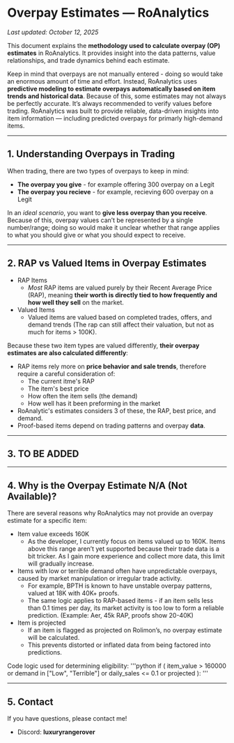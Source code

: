 # Overpay Estimates — RoAnalytics

_Last updated: October 12, 2025_

This document explains the **methodology used to calculate overpay (OP) estimates** in RoAnalytics. 
It provides insight into the data patterns, value relationships, and trade dynamics behind each estimate.

Keep in mind that overpays are not manually entered - doing so would take an enormous amount of time and effort. 
Instead, RoAnalytics uses **predictive modeling to estimate overpays automatically based on item trends and historical data**. 
Because of this, some estimates may not always be perfectly accurate. It’s always recommended to verify values before trading.
RoAnalytics was built to provide reliable, data-driven insights into item information — including predicted overpays for primarly high-demand items.

---

## 1. Understanding Overpays in Trading
When trading, there are two types of overpays to keep in mind: 
- **The overpay you give** - for example offering 300 overpay on a Legit
- **The overpay you recieve** - for example, recieving 600 overpay on a Legit

In an *ideal scenario*, you want to **give less overpay than you receive**. 
Because of this, overpay values can’t be represented by a single number/range; doing so would make it unclear whether that range applies to what you should give or what you should expect to receive.

---

## 2. RAP vs Valued Items in Overpay Estimates
- RAP Items
  - *Most* RAP items are valued purely by their Recent Average Price (RAP), meaning **their worth is directly tied to how frequently and how well they sell** on the market.
- Valued Items
  - Valued items are valued based on completed trades, offers, and demand trends (The rap can still affect their valuation, but not as much for items > 100K).

Because these two item types are valued differently, **their overpay estimates are also calculated differently**:
- RAP items rely more on **price behavior and sale trends**, therefore require a careful consideration of:
  - The current itme's RAP
  - The item's best price
  - How often the item sells (the demand)
  - How well has it been preforming in the market
- RoAnalytic's estimates considers 3 of these, the RAP, best price, and demand.
- Proof-based items depend on trading patterns and overpay **data**.

---

## 3. TO BE ADDED


---

## 4. Why is the Overpay Estimate N/A (Not Available)?
There are several reasons why RoAnalytics may not provide an overpay estimate for a specific item:
- Item value exceeds 160K
  - As the developer, I currently focus on items valued up to 160K. Items above this range aren’t yet supported because their trade data is a bit tricker. As I gain more experience and collect more data, this limit will gradually increase.
- Items with low or terrible demand often have unpredictable overpays, caused by market manipulation or irregular trade activity.
  - For example, BPTH is known to have unstable overpay patterns, valued at 18K with 40K+ proofs.
  - The same logic applies to RAP-based items - if an item sells less than 0.1 times per day, its market activity is too low to form a reliable prediction. (Example: Aer, 45k RAP, proofs show 20-40K)
- Item is projected
  - If an item is flagged as projected on Rolimon’s, no overpay estimate will be calculated.
  - This prevents distorted or inflated data from being factored into predictions.

Code logic used for determining eligibility:
'''python
    if (
    item_value > 160000 
    or demand in ["Low", "Terrible"] 
    or daily_sales <= 0.1
    or projected
    ):
'''

---

## 5. Contact
If you have questions, please contact me!  
- Discord: **luxuryrangerover**
